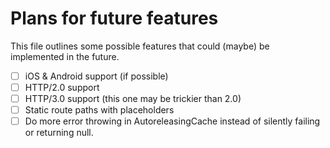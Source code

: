 # Plans for future features

This file outlines some possible features that could (maybe) be implemented in the future.

- [ ] iOS & Android support (if possible)
- [ ] HTTP/2.0 support
- [ ] HTTP/3.0 support (this one may be trickier than 2.0)
- [ ] Static route paths with placeholders
- [ ] Do more error throwing in AutoreleasingCache instead of silently failing or returning null.